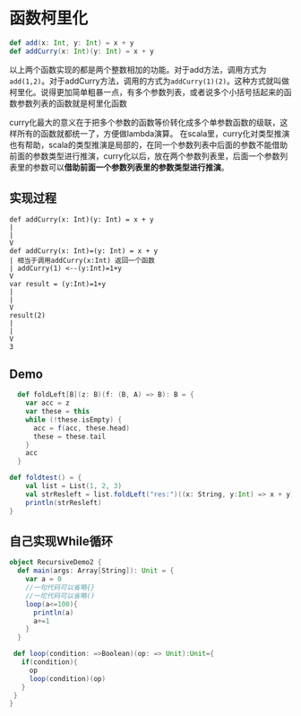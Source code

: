 # 函数柯里化

```scala
def add(x: Int, y: Int) = x + y
def addCurry(x: Int)(y: Int) = x + y
```

以上两个函数实现的都是两个整数相加的功能。对于add方法，调用方式为`add(1,2)`。对于addCurry方法，调用的方式为`addCurry(1)(2)`。这种方式就叫做柯里化。说得更加简单粗暴一点，有多个参数列表，或者说多个小括号括起来的函数参数列表的函数就是柯里化函数

curry化最大的意义在于把多个参数的函数等价转化成多个单参数函数的级联，这样所有的函数就都统一了，方便做lambda演算。 在scala里，curry化对类型推演也有帮助，scala的类型推演是局部的，在同一个参数列表中后面的参数不能借助前面的参数类型进行推演，curry化以后，放在两个参数列表里，后面一个参数列表里的参数可以**借助前面一个参数列表里的参数类型进行推演**。

## 实现过程

```
def addCurry(x: Int)(y: Int) = x + y
|
|
V
def addCurry(x: Int)=(y: Int) = x + y
| 相当于调用addCurry(x:Int) 返回一个函数
| addCurry(1) <--(y:Int)=1+y
V
var result = (y:Int)=1+y
|
|
V
result(2)
|
|
V
3
```

## Demo

```scala
  def foldLeft[B](z: B)(f: (B, A) => B): B = {
    var acc = z
    var these = this
    while (!these.isEmpty) {
      acc = f(acc, these.head)
      these = these.tail
    }
    acc
  }

```

```scala
def foldtest() = {
    val list = List(1, 2, 3)
    val strResleft = list.foldLeft("res:")((x: String, y:Int) => x + y)
    println(strResleft)
}
```

## 自己实现While循环

```scala
object RecursiveDemo2 {
  def main(args: Array[String]): Unit = {
    var a = 0
    //一句代码可以省略{}
    //一坨代码可以省略()
    loop(a<=100){
      println(a)
      a+=1
    }
  }

 def loop(condition: =>Boolean)(op: => Unit):Unit={
   if(condition){
     op
     loop(condition)(op)
   }
 }
}
```


